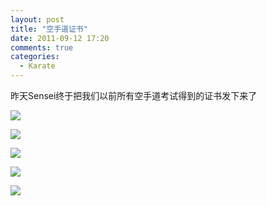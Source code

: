 ```yaml
---
layout: post
title: "空手道证书"
date: 2011-09-12 17:20
comments: true
categories:
  - Karate
---
```

昨天Sensei终于把我们以前所有空手道考试得到的证书发下来了

![](https://lh3.googleusercontent.com/-o3HArx4jsOo/Tm52K3cZV1I/AAAAAAABfIc/Ftmz18j93Uw/s640/IMG_2079.jpg)

![](https://lh6.googleusercontent.com/-9TRILDhjsK8/Tm52LMD7tVI/AAAAAAABfIg/Kzd4z4qhZOM/s640/IMG_2080.jpg)

![](https://lh3.googleusercontent.com/-4npQvYkKaGs/Tm52K5wphgI/AAAAAAABfIY/LiccAdrMZ1A/s640/IMG_2081.jpg)

![](https://lh4.googleusercontent.com/-cdEJKmXOzfU/Tm52LHnFQFI/AAAAAAABfIk/_RXP6mPbBLU/s640/IMG_2082.jpg)

![](https://lh3.googleusercontent.com/-Ua9KdPwsHik/Tm52LvHqKBI/AAAAAAABfIo/pM2PILaIWpc/s640/IMG_2085.jpg)
